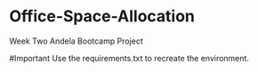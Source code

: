 # Office-Space-Allocation
Week Two Andela Bootcamp Project 

#Important
Use the requirements.txt to recreate the environment.
